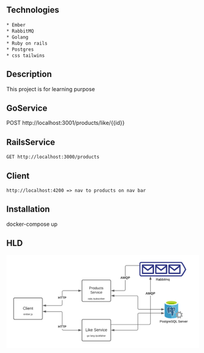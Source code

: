 ## Technologies
    * Ember 
    * RabbitMQ
    * Golang
    * Ruby on rails 
    * Postgres
    * css tailwins  

## Description
This project is for learning purpose
## GoService
   POST http://localhost:3001/products/like/{{id}}
## RailsService
    GET http://localhost:3000/products
## Client
    http://localhost:4200 => nav to products on nav bar
## Installation
docker-compose up
## HLD
![alt text](https://github.com/asafjonathan/course/blob/main/hld.png?raw=true)
